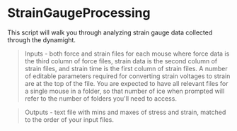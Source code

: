 # StrainGaugeProcessing

This script will walk you through analyzing strain gauge data collected through the dynamight. 

> Inputs - both force and strain files for each mouse where force data is the third column of force files, strain data is the second column of strain files, and strain time is the first column of strain files. A number of editable parameters required for converting strain voltages to strain are at the top of the file. You are expected to have all relevant files for a single mouse in a folder, so that number of ice when prompted will refer to the number of folders you'll need to access.

> Outputs - text file with mins and maxes of stress and strain, matched to the order of your input files.
